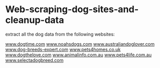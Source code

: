 # Web-scraping-dog-sites-and-cleanup-data
extract all the dog data from the following websites:

www.dogtime.com
www.noahsdogs.com 
www.australiandoglover.com 
www.dog-breeds-expert.com
www.pets4homes.co.uk 
www.dogthelove.com
www.animalinfo.com.au
www.pets4life.com.au
www.selectadogbreed.com 
